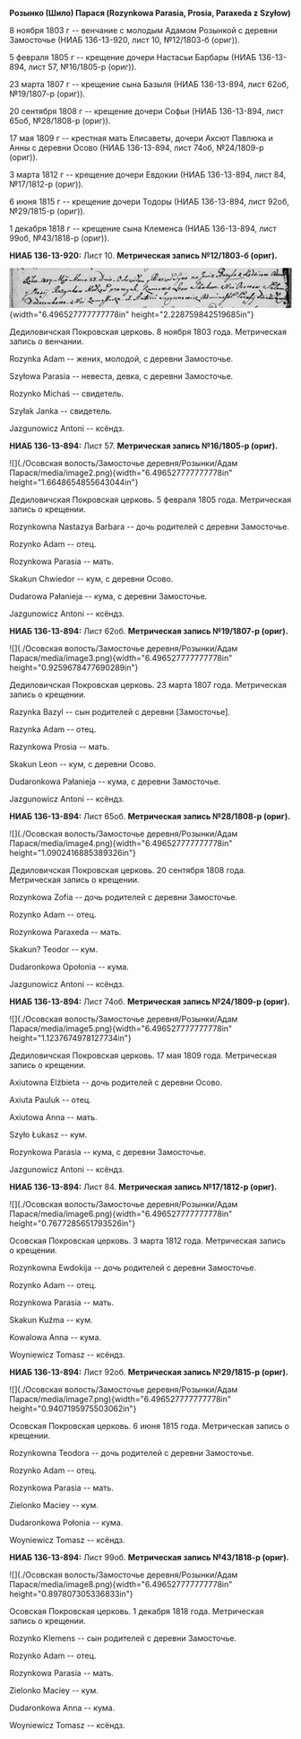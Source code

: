 **Розынко (Шило) Парася (Rozynkowa Parasia, Prosia, Paraxeda z Szyłow)**

8 ноября 1803 г -- венчание с молодым Адамом Розынкой с деревни
Замосточье (НИАБ 136-13-920, лист 10, №12/1803-б (ориг)).

5 февраля 1805 г -- крещение дочери Настасьи Барбары (НИАБ 136-13-894,
лист 57, №16/1805-р (ориг)).

23 марта 1807 г -- крещение сына Базыля (НИАБ 136-13-894, лист 62об,
№19/1807-р (ориг)).

20 сентября 1808 г -- крещение дочери Софьи (НИАБ 136-13-894, лист 65об,
№28/1808-р (ориг)).

17 мая 1809 г -- крестная мать Елисаветы, дочери Аксют Павлюка и Анны с
деревни Осово (НИАБ 136-13-894, лист 74об, №24/1809-р (ориг)).

3 марта 1812 г -- крещение дочери Евдокии (НИАБ 136-13-894, лист 84,
№17/1812-р (ориг)).

6 июня 1815 г -- крещение дочери Тодоры (НИАБ 136-13-894, лист 92об,
№29/1815-р (ориг)).

1 декабря 1818 г -- крещение сына Клеменса (НИАБ 136-13-894, лист 99об,
№43/1818-р (ориг)).

**НИАБ 136-13-920:** Лист 10. **Метрическая запись №12/1803-б (ориг).**

![](./media/7af19ed05bc7e5cb3f04a014935c63dad7002388.png){width="6.496527777777778in"
height="2.228759842519685in"}

Дедиловичская Покровская церковь. 8 ноября 1803 года. Метрическая запись
о венчании.

Rozynka Adam -- жених, молодой, с деревни Замосточье.

Szyłowa Parasia -- невеста, девка, с деревни Замосточье.

Rozynko Michaś -- свидетель.

Szyłak Janka -- свидетель.

Jazgunowicz Antoni -- ксёндз.

**НИАБ 136-13-894:** Лист 57. **Метрическая запись №16/1805-р (ориг).**

![](./Осовская волость/Замосточье деревня/Розынки/Адам Парася/media/image2.png){width="6.496527777777778in"
height="1.6648654855643044in"}

Дедиловичская Покровская церковь. 5 февраля 1805 года. Метрическая
запись о крещении.

Rozynkowna Nastazya Barbara -- дочь родителей с деревни Замосточье.

Rozynko Adam -- отец.

Rozynkowa Parasia -- мать.

Skakun Chwiedor -- кум, с деревни Осовo.

Dudarowa Pałanieja -- кума, с деревни Замосточье.

Jazgunowicz Antoni -- ксёндз.

**НИАБ 136-13-894:** Лист 62об. **Метрическая запись №19/1807-р
(ориг).**

![](./Осовская волость/Замосточье деревня/Розынки/Адам Парася/media/image3.png){width="6.496527777777778in"
height="0.9259678477690289in"}

Дедиловичская Покровская церковь. 23 марта 1807 года. Метрическая запись
о крещении.

Razynka Bazyl -- сын родителей с деревни \[Замосточье\].

Razynka Adam -- отец.

Razynkowa Prosia -- мать.

Skakun Leon -- кум, с деревни Осовo.

Dudaronkowa Pałanieja -- кума, с деревни Замосточье.

Jazgunowicz Antoni -- ксёндз.

**НИАБ 136-13-894:** Лист 65об. **Метрическая запись №28/1808-р
(ориг).**

![](./Осовская волость/Замосточье деревня/Розынки/Адам Парася/media/image4.png){width="6.496527777777778in"
height="1.0902416885389326in"}

Дедиловичская Покровская церковь. 20 сентября 1808 года. Метрическая
запись о крещении.

Rozynkowa Zofia -- дочь родителей с деревни Замосточье.

Rozynko Adam -- отец.

Rozynkowa Paraxeda -- мать.

Skakun? Teodor -- кум.

Dudaronkowa Opołonia -- кума.

Jazgunowicz Antoni -- ксёндз.

**НИАБ 136-13-894:** Лист 74об. **Метрическая запись №24/1809-р
(ориг).**

![](./Осовская волость/Замосточье деревня/Розынки/Адам Парася/media/image5.png){width="6.496527777777778in"
height="1.1237674978127734in"}

Дедиловичская Покровская церковь. 17 мая 1809 года. Метрическая запись о
крещении.

Axiutowna Elżbieta -- дочь родителей с деревни Осовo.

Axiuta Pauluk -- отец.

Axiutowa Anna -- мать.

Szyło Łukasz -- кум.

Rozynkowa Parasia -- кума, с деревни Замосточье.

Jazgunowicz Antoni -- ксёндз.

**НИАБ 136-13-894:** Лист 84. **Метрическая запись №17/1812-р (ориг).**

![](./Осовская волость/Замосточье деревня/Розынки/Адам Парася/media/image6.png){width="6.496527777777778in"
height="0.7677285651793526in"}

Осовская Покровская церковь. 3 марта 1812 года. Метрическая запись о
крещении.

Rozynkowna Ewdokija -- дочь родителей с деревни Замосточье.

Rozynko Adam -- отец.

Rozynkowa Parasia -- мать.

Skakun Kuźma -- кум.

Kowalowa Anna -- кума.

Woyniewicz Tomasz -- ксёндз.

**НИАБ 136-13-894:** Лист 92об. **Метрическая запись №29/1815-р
(ориг).**

![](./Осовская волость/Замосточье деревня/Розынки/Адам Парася/media/image7.png){width="6.496527777777778in"
height="0.9407195975503062in"}

Осовская Покровская церковь. 6 июня 1815 года. Метрическая запись о
крещении.

Rozynkowna Teodora -- дочь родителей с деревни Замосточье.

Rozynko Adam -- отец.

Rozynkowa Parasia -- мать.

Zielonko Maciey -- кум.

Dudaronkowa Połonia -- кума.

Woyniewicz Tomasz -- ксёндз.

**НИАБ 136-13-894:** Лист 99об. **Метрическая запись №43/1818-р
(ориг).**

![](./Осовская волость/Замосточье деревня/Розынки/Адам Парася/media/image8.png){width="6.496527777777778in"
height="0.897807305336833in"}

Осовская Покровская церковь. 1 декабря 1818 года. Метрическая запись о
крещении.

Rozynko Klemens -- сын родителей с деревни Замосточье.

Rozynko Adam -- отец.

Rozynkowa Parasia -- мать.

Zielonko Maciey -- кум.

Dudaronkowa Anna -- кума.

Woyniewicz Tomasz -- ксёндз.
